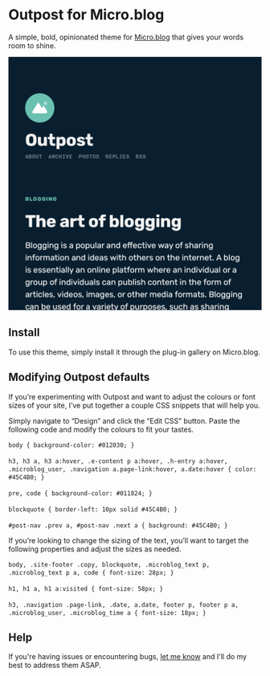 # Outpost for Micro.blog
A simple, bold, opinionated theme for [Micro.blog](https://micro.blog) that gives your words room to shine.

![Outpost theme](/screenshot.png)

## Install
To use this theme, simply install it through the plug-in gallery on Micro.blog.

## Modifying Outpost defaults
If you’re experimenting with Outpost and want to adjust the colours or font sizes of your site, I’ve put together a couple CSS snippets that will help you.

Simply navigate to “Design” and click the “Edit CSS” button. Paste the following code and modify the colours to fit your tastes.

```
body { background-color: #012030; }

h3, h3 a, h3 a:hover, .e-content p a:hover, .h-entry a:hover, .microblog_user, .navigation a.page-link:hover, a.date:hover { color: #45C4B0; }

pre, code { background-color: #011824; }

blockquote { border-left: 10px solid #45C4B0; }

#post-nav .prev a, #post-nav .next a { background: #45C4B0; }
```

If you’re looking to change the sizing of the text, you’ll want to target the following properties and adjust the sizes as needed.

```
body, .site-footer .copy, blockquote, .microblog_text p, .microblog_text p a, code { font-size: 28px; }

h1, h1 a, h1 a:visited { font-size: 58px; }

h3, .navigation .page-link, .date, a.date, footer p, footer p a, .microblog_user, .microblog_time a { font-size: 18px; }
```

## Help
If you're having issues or encountering bugs, [let me know](https://hey.mikehayn.es/contact/) and I'll do my best to address them ASAP.